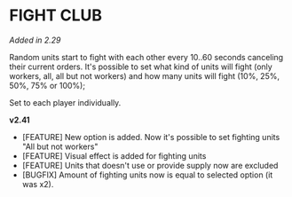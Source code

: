# FIGHT CLUB

*Added in 2.29*

Random units start to fight with each other every 10..60 seconds canceling their current orders. It's possible to set what kind of units will fight (only workers, all, all but not workers) and how many units will fight (10%, 25%, 50%, 75% or 100%);

Set to each player individually.

**v2.41**

* [FEATURE] New option is added. Now it's possible to set fighting units "All but not workers"
* [FEATURE] Visual effect is added for fighting units
* [FEATURE] Units that doesn't use or provide supply now are excluded
* [BUGFIX] Amount of fighting units now is equal to selected option (it was x2).
